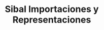 ---
title: "Sibal Importaciones y Representaciones"
url: /el-alto/sibal-importaciones-y-representaciones/
shop: tienda de variedades
---